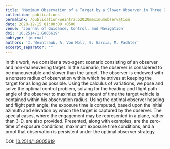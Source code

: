 ```yaml
---
title: "Maximum Observation of a Target by a Slower Observer in Three Dimensions"
collection: publications
permalink: /publication/weintraub2020maximumobservation
date: 2020-12-15 01:00:00 +0500
venue: 'Journal of Guidance, Control, and Navigation'
doi: '10.2514/1.G005619'
pubtype: 'journal'
authors: 'I. Weintraub, A. Von Moll, E. Garcia, M. Pachter'
excerpt_separator: ""
---
```

In this work, we consider a two-agent scenario consisting of an observer and non-maneuvering target. In the scenario, the observer is considered to be maneuverable and slower than the target. The observer is endowed with a nonzero radius of observation within which he strives at keeping the target for as long as possible. Using the calculus of variations, we pose and solve the optimal control problem, solving for the heading and flight path angle of the observer to maximize the amount of time the target vehicle is contained within his observation radius. Using the optimal observer heading and flight path angle, the exposure time is computed, based upon the initial azimuth and elevation by which the target is captured by the observer. The special cases, where the engagement may be represented in a plane, rather than 3-D, are also provided. Presented, along with examples, are the zero-time of exposure conditions, maximum exposure time conditions, and a proof that observation is persistent under the optimal observer strategy.


DOI: [10.2514/1.G005619](https://doi.org/10.2514/1.G005619)